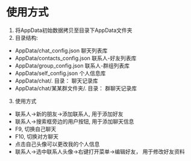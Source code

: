 # 使用方式
1. 将AppData初始数据拷贝至目录下AppData文件夹
2. 目录结构:
- AppData/chat_config.json 聊天列表库
- AppData/contacts_config.json 联系人-好友列表库
- AppData/group_config.json 联系人-群组列表库
- AppData/self_config.json 个人信息库
- AppData/chat/. 目录： 聊天记录库
- AppData/chat/某某群文件夹/. 目录： 群聊天记录库

3. 使用方式 
- 联系人->新的朋友->添加联系人, 用于添加好友
- 联系人->搜索框旁边的用户按钮, 用于添加聊天信息
- F9, 切换自己聊天
- F10, 切换对方聊天
- 点击自己头像可以更改我的个人信息
- 联系人->选中联系人头像->右键打开菜单->编辑好友， 用于修改好友资料


